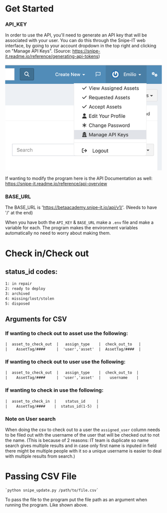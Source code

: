 # Get Started
### API_KEY
In order to use the API, you'll need to generate an API key that will be associated with your user. You can do this through the Snipe-IT web interface, by going to your account dropdown in the top right and clicking on "Manage API Keys". (Source: https://snipe-it.readme.io/reference/generating-api-tokens)
![Alt text](/GET%20API%20KEY.png)

If wanting to modify the program here is the API Documentation as well: https://snipe-it.readme.io/reference/api-overview

### BASE_URL
The BASE_URL is 'https://betaacademy.snipe-it.io/api/v1/'. (Needs to have '/' at the end)

When you have both the `API_KEY` & `BASE_URL` make a `.env` file and make a variable for each. The program makes the environment variables automatically no need to worry about making them.

# Check in/Check out
## status_id codes:
    1: in repair
    2: ready to deploy
    3: archived
    4: missing/lost/stolen
    5: disposed 

## Arguments for CSV
### If wanting to check out to asset use the following:
    |  asset_to_check_out  |   assign_type    |  check_out_to   |
    |    AssetTag/####     |  'user','asset'  |  AssetTag/####  |

### If wanting to check out to user use the following:
    |  asset_to_check_out  |   assign_type    |  check_out_to  |
    |    AssetTag/####     |  'user','asset'  |    username    |

### If wanting to check in use the following:
    |  asset_to_check_in  |    status_id     |
    |    AssetTag/####    |  status_id(1-5)  |

### Note on User search
When doing the csv to check out to a user the `assigned_user` column needs to be filed out with the username of the user that will be checked out to not the name. (This is because of 2 reasons: IT team is duplicate so name search gives multiple results and in case only first name is inputed in field there might be multiple people with it so a unique username is easier to deal with multiple results from search.)

# Passing CSV File
    `python snipe_update.py /path/to/file.csv`
To pass the file to the program put the file path as an argument when running the program. Like shown above.
